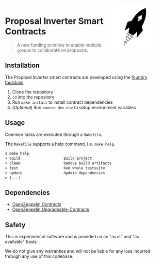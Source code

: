 <img align="right" width="150" height="150" top="100" src="./assets/logo.png">

# Proposal Inverter Smart Contracts

> A new funding primitive to enable multiple groups to collaborate on proposals.

## Installation

The Proposel Inverter smart contracts are developed using the [foundry toolchain](https://getfoundry.sh).

1. Clone the repository
2. `cd` into the repository
3. Run `make install` to install contract dependencies
4. (_Optional_) Run `source dev.env` to setup environment variables

## Usage

Common tasks are executed through a `Makefile`.

The `Makefile` supports a help command, i.e. `make help`.

```
$ make help
> build                    Build project
> clean                    Remove build artifacts
> test                     Run whole testsuite
> update                   Update dependencies
> [...]
```

## Dependencies

- [OpenZeppelin Contracts](https://github.com/OpenZeppelin/openzeppelin-contracts)
- [OpenZeppelin Upgradeable-Contracts](https://github.com/OpenZeppelin/openzeppelin-contracts-upgradeable)

## Safety

This is experimental software and is provided on an "as is" and
"as available" basis.

We do not give any warranties and will not be liable for any loss incurred
through any use of this codebase.
